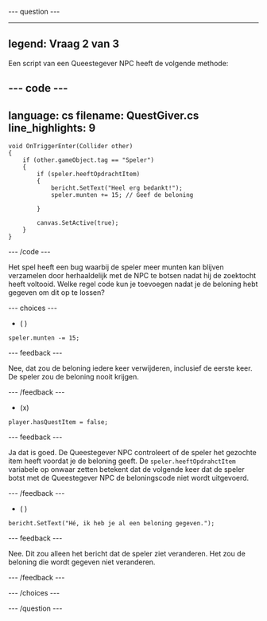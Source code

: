 
--- question ---

---
legend: Vraag 2 van 3
---

Een script van een Queestegever NPC heeft de volgende methode:

--- code ---
---
language: cs
filename: QuestGiver.cs
line_highlights: 9
---

    void OnTriggerEnter(Collider other)
    {
        if (other.gameObject.tag == "Speler")
        {
            if (speler.heeftOpdrachtItem)
            {
                bericht.SetText("Heel erg bedankt!");
                speler.munten += 15; // Geef de beloning
    
            }
    
            canvas.SetActive(true);
        }
    }
--- /code ---

Het spel heeft een bug waarbij de speler meer munten kan blijven verzamelen door herhaaldelijk met de NPC te botsen nadat hij de zoektocht heeft voltooid. Welke regel code kun je toevoegen nadat je de beloning hebt gegeven om dit op te lossen?

--- choices ---

- ( )
```
speler.munten -= 15;
```

  --- feedback ---

  Nee, dat zou de beloning iedere keer verwijderen, inclusief de eerste keer. De speler zou de beloning nooit krijgen.

  --- /feedback ---

- (x)
```
player.hasQuestItem = false;
```

  --- feedback ---

Ja dat is goed. De Queestegever NPC controleert of de speler het gezochte item heeft voordat je de beloning geeft. De `speler.heeftOpdrahctItem` variabele op onwaar zetten betekent dat de volgende keer dat de speler botst met de Queestegever NPC de beloningscode niet wordt uitgevoerd.

  --- /feedback ---

- ( )
```
bericht.SetText("Hé, ik heb je al een beloning gegeven.");
```

  --- feedback ---

Nee. Dit zou alleen het bericht dat de speler ziet veranderen. Het zou de beloning die wordt gegeven niet veranderen.

  --- /feedback ---

--- /choices ---

--- /question ---

